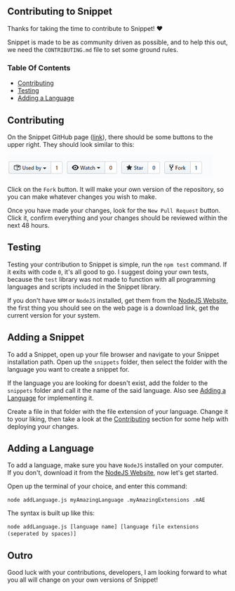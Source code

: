 ## Contributing to Snippet
Thanks for taking the time to contribute to Snippet! ❤️

Snippet is made to be as community driven as possible, and to help this out, we need the `CONTRIBUTING.md` file to set some ground rules.

### Table Of Contents
- [Contributing](#contributing)
- [Testing](#testing)
- [Adding a Language](#adding-a-language)

## Contributing
On the Snippet GitHub page ([link](https://github.com/opensource-matrix/snippet)), there should be some buttons to the upper right.  They should look similar to this:

![My](/assets/buttons.png)

Click on the `Fork` button.  It will make your own version of the repository, so you can make whatever changes you wish to make.

Once you have made your changes, look for the `New Pull Request` button.  Click it, confirm everything and your changes should be reviewed within the next 48 hours.

## Testing
Testing your contribution to Snippet is simple, run the `npm test` command.
If it exits with code `0`, it's all good to go.  I suggest doing your own tests, because the `test` library was not made to function with all programming languages and scripts included in the Snippet library.

If you don't have `NPM` or `NodeJS` installed, get them from the [NodeJS Website](https://nodejs.org/en/), the first thing you should see on the web page is a download link, get the current version for your system.

## Adding a Snippet
To add a Snippet, open up your file browser and navigate to your Snippet installation path.  Open up the `snippets` folder, then select the folder with the language you want to create a snippet for.

If the language you are looking for doesn't exist, add the folder to the `snippets` folder and call it the name of the said language.  Also see [Adding a Language](#adding-a-language) for implementing it.

Create a file in that folder with the file extension of your language.  Change it to your liking, then take a look at the [Contributing](#contributing) section for some help with deploying your changes.

## Adding a Language
To add a language, make sure you have `NodeJS` installed on your computer.  If you don't, download it from the [NodeJS Website](https://nodejs.org/en/), now let's get started.

Open up the terminal of your choice, and enter this command:
```
node addLanguage.js myAmazingLanguage .myAmazingExtensions .mAE
```

The syntax is built up like this:
```
node addLanguage.js [language name] [language file extensions (seperated by spaces)]
```

## Outro
Good luck with your contributions, developers, I am looking forward to what you all will change on your own versions of Snippet!
